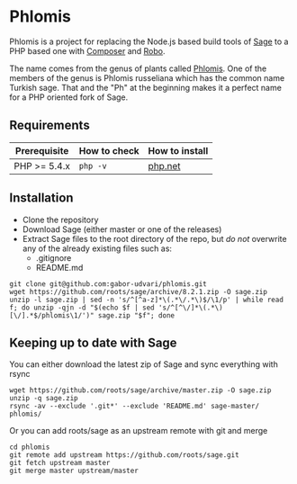 # Phlomis

Phlomis is a project for replacing the Node.js based build tools of [Sage](https://github.com/roots/sage) to a PHP based one with [Composer](https://getcomposer.org/) and [Robo](http://codegyre.github.io/Robo/).

The name comes from the genus of plants called [Phlomis](https://en.wikipedia.org/wiki/Phlomis). One of the members of the genus is Phlomis russeliana which has the common name Turkish sage. That and the "Ph" at the beginning makes it a perfect name for a PHP oriented fork of Sage.

## Requirements

| Prerequisite    | How to check | How to install
| --------------- | ------------ | ------------- |
| PHP >= 5.4.x    | `php -v`     | [php.net](http://php.net/manual/en/install.php) |

## Installation

- Clone the repository
- Download Sage (either master or one of the releases)
- Extract Sage files to the root directory of the repo, but _do not_ overwrite any of the already existing files such as:
  - .gitignore
  - README.md

```
git clone git@github.com:gabor-udvari/phlomis.git
wget https://github.com/roots/sage/archive/8.2.1.zip -O sage.zip
unzip -l sage.zip | sed -n 's/^[^a-z]*\(.*\/.*\)$/\1/p' | while read f; do unzip -qjn -d "$(echo $f | sed 's/^[^\/]*\(.*\)[\/].*$/phlomis\1/')" sage.zip "$f"; done
```

## Keeping up to date with Sage

You can either download the latest zip of Sage and sync everything with rsync

```
wget https://github.com/roots/sage/archive/master.zip -O sage.zip
unzip -q sage.zip
rsync -av --exclude '.git*' --exclude 'README.md' sage-master/ phlomis/
```

Or you can add roots/sage as an upstream remote with git and merge

```
cd phlomis
git remote add upstream https://github.com/roots/sage.git
git fetch upstream master
git merge master upstream/master
```
